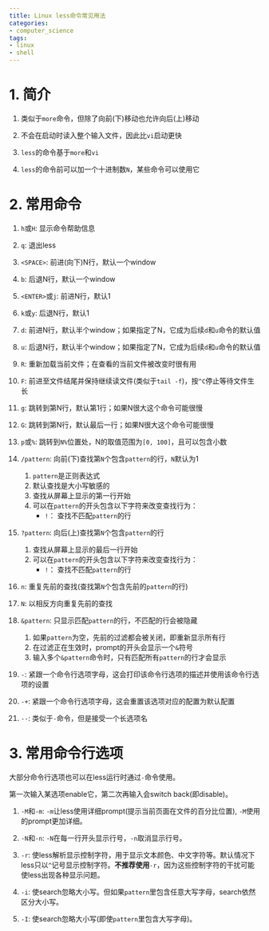 ```yaml
---
title: Linux less命令常见用法
categories:
- computer_science
tags:
- linux
- shell
---
```


# 1. 简介

1. 类似于`more`命令，但除了向前(下)移动也允许向后(上)移动

1. 不会在启动时读入整个输入文件，因此比`vi`启动更快

1. `less`的命令基于`more`和`vi`

1. `less`的命令前可以加一个十进制数`N`，某些命令可以使用它

# 2. 常用命令

1. `h`或`H`: 显示命令帮助信息

1. `q`: 退出less

1. `<SPACE>`: 前进(向下)N行，默认一个window

1. `b`: 后退N行，默认一个window

1. `<ENTER>`或`j`: 前进N行，默认1

1. `k`或`y`: 后退N行，默认1

1. `d`: 前进N行，默认半个window；如果指定了N，它成为后续`d`和`u`命令的默认值

1. `u`: 后退N行，默认半个window；如果指定了N，它成为后续`d`和`u`命令的默认值

1. `R`: 重新加载当前文件；在查看的当前文件被改变时很有用

1. `F`: 前进至文件结尾并保持继续读文件(类似于`tail -f`)，按`^C`停止等待文件生长

1. `g`: 跳转到第N行，默认第1行；如果N很大这个命令可能很慢

1. `G`: 跳转到第N行，默认最后一行；如果N很大这个命令可能很慢

1. `p`或`%`: 跳转到`N%`位置处，N的取值范围为`[0, 100]`，且可以包含小数

1. `/pattern`: 向前(下)查找第`N`个包含`pattern`的行，`N`默认为1
   1. `pattern`是正则表达式
   1. 默认查找是大小写敏感的
   1. 查找从屏幕上显示的第一行开始
   1. 可以在`pattern`的开头包含以下字符来改变查找行为：
      - `!`： 查找不匹配`pattern`的行

1. `?pattern`: 向后(上)查找第`N`个包含`pattern`的行
   1. 查找从屏幕上显示的最后一行开始
   1. 可以在`pattern`的开头包含以下字符来改变查找行为：
      - `!`： 查找不匹配`pattern`的行

1. `n`: 重复先前的查找(查找第`N`个包含先前的`pattern`的行)

1. `N`: 以相反方向重复先前的查找

1. `&pattern`: 只显示匹配`pattern`的行，不匹配的行会被隐藏
   1. 如果`pattern`为空，先前的过滤都会被关闭，即重新显示所有行
   1. 在过滤正在生效时，prompt的开头会显示一个`&`符号
   1. 输入多个`&pattern`命令时，只有匹配所有`pattern`的行才会显示

1. `-`: 紧跟一个命令行选项字母，这会打印该命令行选项的描述并使用该命令行选项的设置

1. `-+`: 紧跟一个命令行选项字母，这会重置该选项对应的配置为默认配置

1. `--`: 类似于`-`命令，但是接受一个长选项名

# 3. 常用命令行选项

大部分命令行选项也可以在less运行时通过`-`命令使用。

第一次输入某选项enable它，第二次再输入会switch back(即disable)。

1. `-M`和`-m`: `-m`让less使用详细prompt(提示当前页面在文件的百分比位置), `-M`使用的prompt更加详细。

1. `-N`和`-n`: `-N`在每一行开头显示行号，`-n`取消显示行号。

1. `-r`: 使less解析显示控制字符，用于显示文本颜色、中文字符等。默认情况下less只以`^`记号显示控制字符。**不推荐使用**`-r`，因为这些控制字符的干扰可能使less出现各种显示问题。

1. `-i`: 使search忽略大小写。但如果`pattern`里包含任意大写字母，search依然区分大小写。

1. `-I`: 使search忽略大小写(即使`pattern`里包含大写字母)。